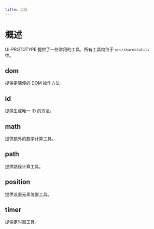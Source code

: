 ```yaml
---
title: 工具
---
```


# 概述
UI-PROTOTYPE 提供了一些常用的工具，所有工具均位于 `src/shared/utils` 中。

## dom
提供更简便的 DOM 操作方法。

## id
提供生成唯一 ID 的方法。

## math
提供额外的数学计算工具。

## path
提供路径计算工具。

## position
提供设置元素位置工具。

## timer
提供定时器工具。
